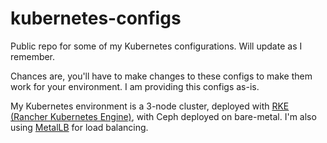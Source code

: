 # kubernetes-configs

Public repo for some of my Kubernetes configurations.  Will update as I remember.  

Chances are, you'll have to make changes to these configs to make them work for your environment.  I am providing this configs as-is.  

My Kubernetes environment is a 3-node cluster, deployed with [RKE (Rancher Kubernetes Engine)](https://github.com/rancher/rke), with Ceph deployed on bare-metal.  I'm also using [MetalLB](https://github.com/google/metallb) for load balancing.
